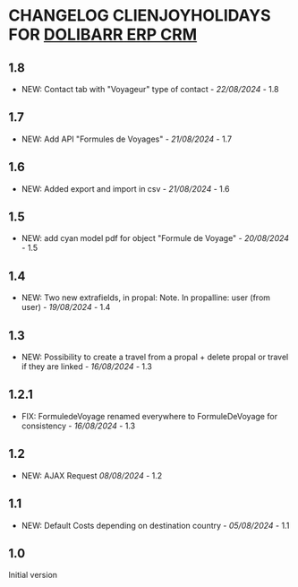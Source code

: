 # CHANGELOG CLIENJOYHOLIDAYS FOR [DOLIBARR ERP CRM](https://www.dolibarr.org)

## 1.8
- NEW: Contact tab with "Voyageur" type of contact - *22/08/2024* - 1.8

## 1.7
- NEW: Add API  "Formules de Voyages" - *21/08/2024* - 1.7

## 1.6
- NEW: Added export and import in csv - *21/08/2024* - 1.6

## 1.5
- NEW: add cyan model pdf for object "Formule de Voyage"  - *20/08/2024* - 1.5

## 1.4
- NEW: Two new extrafields, in propal: Note. In propalline: user (from user) - *19/08/2024* - 1.4

## 1.3
- NEW: Possibility to create a travel from a propal + delete propal or travel if they are linked - *16/08/2024* - 1.3

## 1.2.1
- FIX: FormuledeVoyage renamed everywhere to FormuleDeVoyage for consistency - *16/08/2024* - 1.3

## 1.2
- NEW: AJAX Request *08/08/2024* - 1.2

## 1.1
- NEW: Default Costs depending on destination country - *05/08/2024* - 1.1

## 1.0
Initial version


